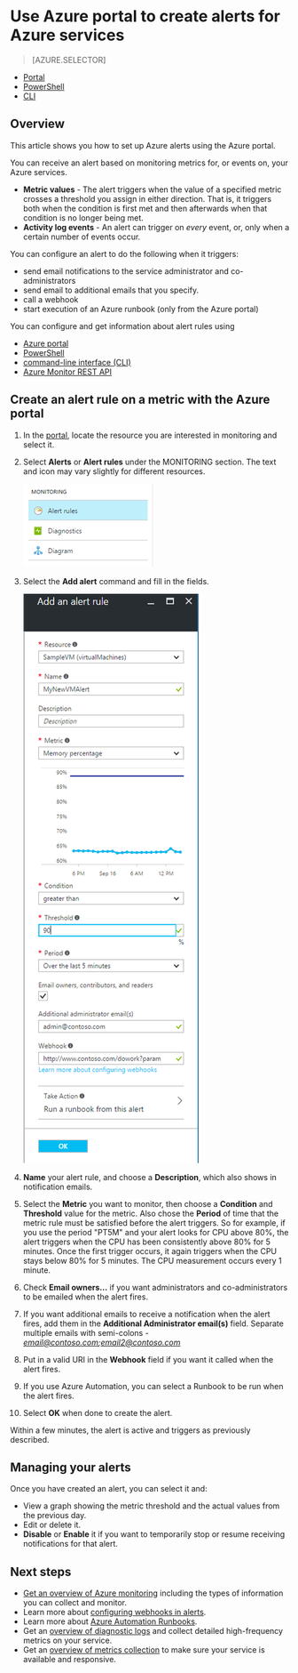 <properties
	pageTitle="Use Azure portal to create alerts for Azure services | Microsoft Azure"
	description="Use the Azure portal to create Azure alerts, which can trigger notifications or automation when the conditions you specify are met."
	authors="rboucher"
	manager="carolz"
	editor=""
	services="monitoring-and-diagnostics"
	documentationCenter="monitoring-and-diagnostics"/>

<tags
	ms.service="monitoring-and-diagnostics"
	ms.workload="na"
	ms.tgt_pltfrm="na"
	ms.devlang="na"
	ms.topic="article"
	ms.date="09/23/2016"
	ms.author="robb"/>

# Use Azure portal to create alerts for Azure services

> [AZURE.SELECTOR]
- [Portal](insights-alerts-portal.md)
- [PowerShell](insights-alerts-powershell.md)
- [CLI](insights-alerts-command-line-interface.md)

## Overview

This article shows you how to set up Azure alerts using the Azure portal.   

You can receive an alert based on monitoring metrics for, or events on, your Azure services.

- **Metric values** - The alert triggers when the value of a specified metric crosses a threshold you assign in either direction. That is, it triggers both when the condition is first met and then afterwards when that condition is no longer being met.    
- **Activity log events** - An alert can trigger on *every* event, or, only when a certain number of events occur.


You can configure an alert to do the following when it triggers:

- send email notifications to the service administrator and co-administrators
- send email to additional emails that you specify.
- call a webhook
- start execution of an Azure runbook (only from the Azure portal)

You can configure and get information about alert rules using

- [Azure portal](insights-alerts-portal.md)
- [PowerShell](insights-alerts-powershell.md)
- [command-line interface (CLI)](insights-alerts-command-line-interface.md)
- [Azure Monitor REST API](https://msdn.microsoft.com/library/azure/dn931945.aspx)


## Create an alert rule on a metric with the Azure portal

1. In the [portal](https://portal.azure.com/), locate the resource you are interested in monitoring and select it.

2. Select **Alerts** or **Alert rules** under the MONITORING section. The text and icon may vary slightly for different resources.  

	![Monitoring](./media/insights-alerts-portal/AlertRulesButton.png)


3. Select the **Add alert** command and fill in the fields.

	![Add Alert](./media/insights-alerts-portal/AddAlertOnlyParamsPage.png)

4. **Name** your alert rule, and choose a **Description**, which also shows in notification emails.
5. Select the **Metric** you want to monitor, then choose a **Condition** and **Threshold** value for the metric. Also chose the **Period** of time that the metric rule must be satisfied before the alert triggers. So for example, if you use the period "PT5M" and your alert looks for CPU above 80%, the alert triggers when the CPU has been consistently above 80% for 5 minutes. Once the first trigger occurs, it again triggers when the CPU stays below 80% for 5 minutes. The CPU measurement occurs every 1 minute.   

6. Check **Email owners...** if you want administrators and co-administrators to be emailed when the alert fires.

7. If you want additional emails to receive a notification when the alert fires, add them in the **Additional Administrator email(s)** field. Separate multiple emails with semi-colons - *email@contoso.com;email2@contoso.com*

8. Put in a valid URI in the **Webhook** field if you want it called when the alert fires.

9. If you use Azure Automation, you can select a Runbook to be run when the alert fires.

10. Select **OK** when done to create the alert.   

Within a few minutes, the alert is active and triggers as previously described.

## Managing your alerts

Once you have created an alert, you can select it and:

- View a graph showing the metric threshold and the actual values from the previous day.
- Edit or delete it.
- **Disable** or **Enable** it if you want to temporarily stop or resume receiving notifications for that alert.



## Next steps

* [Get an overview of Azure monitoring](monitoring-overview.md) including the types of information you can collect and monitor.
* Learn more about [configuring webhooks in alerts](insights-webhooks-alerts.md).
* Learn more about [Azure Automation Runbooks](..\automation\automation-starting-a-runbook.md).
* Get an [overview of diagnostic logs](monitoring-overview-of-diagnostic-logs.md) and collect detailed high-frequency metrics on your service.
* Get an [overview of metrics collection](insights-how-to-customize-monitoring.md) to make sure your service is available and responsive.
